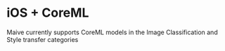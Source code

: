 # iOS + CoreML

Maive currently supports CoreML models in the Image Classification and Style transfer categories